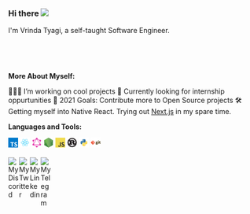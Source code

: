 ### Hi there <img src="https://media.giphy.com/media/hvRJCLFzcasrR4ia7z/giphy.gif" width="25px">

I'm Vrinda Tyagi, a self-taught Software Engineer.

<br />


[](https://visitor-badge.glitch.me/badge?page_id=vrindatyagi.vrindatyagi)

<br />


  
**More About Myself:**

👨🏽‍💻 I’m working on cool projects 
🌱 Currently looking for internship oppurtunities
🥅 2021 Goals: Contribute more to Open Source projects
🛠 Getting myself into Native React. Trying out [Next.js](https://nextjs.org/) in my spare time. 

**Languages and Tools:**

<img height="20" src="https://raw.githubusercontent.com/github/explore/80688e429a7d4ef2fca1e82350fe8e3517d3494d/topics/typescript/typescript.png">
<img height="20" src="https://raw.githubusercontent.com/github/explore/80688e429a7d4ef2fca1e82350fe8e3517d3494d/topics/react/react.png">
<img height="20" src="https://raw.githubusercontent.com/github/explore/5c058a388828bb5fde0bcafd4bc867b5bb3f26f3/topics/graphql/graphql.png">
<img height="20" src="https://raw.githubusercontent.com/github/explore/80688e429a7d4ef2fca1e82350fe8e3517d3494d/topics/nodejs/nodejs.png">
<img height="20" src="https://raw.githubusercontent.com/github/explore/80688e429a7d4ef2fca1e82350fe8e3517d3494d/topics/javascript/javascript.png">
<img height="20" src="https://raw.githubusercontent.com/github/explore/80688e429a7d4ef2fca1e82350fe8e3517d3494d/topics/rust/rust.png">
<img height="20" src="https://raw.githubusercontent.com/github/explore/80688e429a7d4ef2fca1e82350fe8e3517d3494d/topics/python/python.png">
<img height="20" src="https://raw.githubusercontent.com/github/explore/80688e429a7d4ef2fca1e82350fe8e3517d3494d/topics/git/git.png">

<br />
<br />

<a href="https://discord.gg/ZQdGS2Vqfy">
  <img align="left" alt="My Discord" width="22px" src="https://raw.githubusercontent.com/peterthehan/peterthehan/master/assets/discord.svg" />
</a>
<a href="https://twitter.com/vrivrii">
  <img align="left" alt="My Twitter" width="22px" src="https://raw.githubusercontent.com/peterthehan/peterthehan/master/assets/twitter.svg" />
</a>
<a href="https://www.linkedin.com/in/vrinda-tyagi-606195202/">
  <img align="left" alt="My Linkedin" width="22px" src="https://raw.githubusercontent.com/peterthehan/peterthehan/master/assets/linkedin.svg" />
</a>
<a href="https://t.me/Ashxx9">
  <img align="left" alt="My Telegram" width="22px" src="https://upload.wikimedia.org/wikipedia/commons/8/82/Telegram_logo.svg" />
</a>


